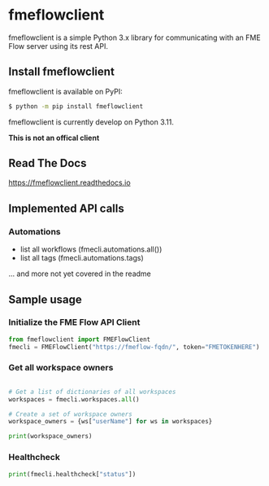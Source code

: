 # fmeflowclient
fmeflowclient is a simple Python 3.x library for communicating with an FME Flow server using its rest API.

## Install fmeflowclient
fmeflowclient is available on PyPI:

```bash
$ python -m pip install fmeflowclient
```

fmeflowclient is currently develop on Python 3.11.

**This is not an offical client**

## Read The Docs
https://fmeflowclient.readthedocs.io

## Implemented API calls
### Automations
* list all workflows (fmecli.automations.all())
* list all tags (fmecli.automations.tags)

... and more not yet covered in the readme

## Sample usage
### Initialize the FME Flow API Client
```python
from fmeflowclient import FMEFlowClient
fmecli = FMEFlowClient("https://fmeflow-fqdn/", token="FMETOKENHERE")
```
### Get all workspace owners
```python

# Get a list of dictionaries of all workspaces
workspaces = fmecli.workspaces.all()

# Create a set of workspace owners
workspace_owners = {ws["userName"] for ws in workspaces}

print(workspace_owners)
```
### Healthcheck
```python
print(fmecli.healthcheck["status"])
```
